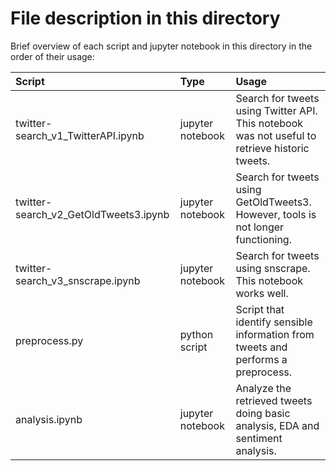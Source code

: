 # File description in this directory

Brief overview of each script and jupyter notebook in this directory in the order of their usage:

|Script | Type | Usage |
|:------|:-----|:------|
|twitter-search_v1_TwitterAPI.ipynb | jupyter notebook |Search for tweets using Twitter API. This notebook was not useful to retrieve historic tweets.|
|twitter-search_v2_GetOldTweets3.ipynb | jupyter notebook |Search for tweets using GetOldTweets3. However, tools is not longer functioning.|
|twitter-search_v3_snscrape.ipynb | jupyter notebook |Search for tweets using snscrape. This notebook works well.|
|preprocess.py | python script |Script that identify sensible information from tweets and performs a preprocess. |
|analysis.ipynb | jupyter notebook |Analyze the retrieved tweets doing basic analysis, EDA and sentiment analysis. |
